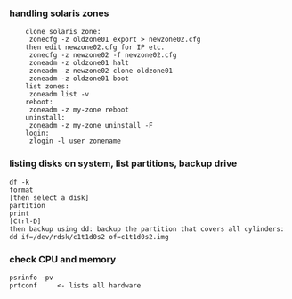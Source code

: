 ### handling solaris zones

```
    clone solaris zone:
     zonecfg -z oldzone01 export > newzone02.cfg
    then edit newzone02.cfg for IP etc.
     zonecfg -z newzone02 -f newzone02.cfg
     zoneadm -z oldzone01 halt
     zoneadm -z newzone02 clone oldzone01
     zoneadm -z oldzone01 boot
    list zones:
     zoneadm list -v
    reboot:
     zoneadm -z my-zone reboot
    uninstall:
     zoneadm -z my-zone uninstall -F
    login:
     zlogin -l user zonename
```

### listing disks on system, list partitions, backup drive
```
df -k
format
[then select a disk]
partition
print
[Ctrl-D]
then backup using dd: backup the partition that covers all cylinders:
dd if=/dev/rdsk/c1t1d0s2 of=c1t1d0s2.img
```

### check CPU and memory
```
psrinfo -pv
prtconf     <- lists all hardware
```
